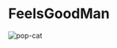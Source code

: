 # FeelsGoodMan
![pop-cat](https://user-images.githubusercontent.com/67531537/163400428-56caa711-bade-4f6e-8a20-03e89a365965.gif)
